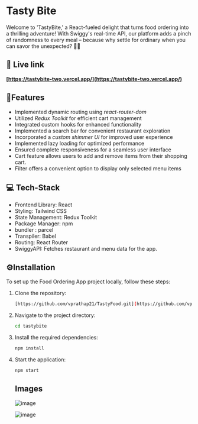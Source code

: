 # Tasty Bite

Welcome to 'TastyBite,' a React-fueled delight that turns food ordering into a thrilling adventure! With Swiggy's real-time API, our platform adds a pinch of randomness to every meal – because why settle for ordinary when you can savor the unexpected?  🍔🛵


## 🔗 Live link

**[https://tastybite-two.vercel.app/](https://tastybite-two.vercel.app/)**


## 📓Features 
- Implemented dynamic routing using *react-router-dom*
- Utilized *Redux Toolkit* for efficient cart management
- Integrated custom hooks for enhanced functionality
- Implemented a search bar for convenient restaurant exploration
- Incorporated a *custom shimmer UI* for improved user experience
- Implemented lazy loading for optimized performance
- Ensured complete responsiveness for a seamless user interface
- Cart feature allows users to add and remove items from their shopping cart.
- Filter offers a convenient option to display only selected menu items

## 💻 Tech-Stack 
- Frontend Library: React 
- Styling: Tailwind CSS 
- State Management: Redux Toolkit 
- Package Manager: npm 
- bundler : parcel
- Transpiler: Babel
- Routing: React Router
- SwiggyAPI: Fetches restaurant and menu data for the app.


## ⚙️Installation 
To set up the Food Ordering App project locally, follow these steps:

1. Clone the repository:
    ```bash
    [https://github.com/vprathap21/TastyFood.git](https://github.com/vprathap21/TastyFood.git)
    ```

2. Navigate to the project directory:
    ```bash
    cd tastybite
    ```

3. Install the required dependencies:
    ```bash
    npm install
    ```

4. Start the application:
    ```bash
    npm start
    ```

    ## Images

   ![image](https://i.ibb.co/8Ys0yR8/Screenshot-from-2024-02-08-09-33-16.png)
   
   ![image](https://github.com/RandomThacker/random-eats/assets/141705990/73c6a271-3d13-43c6-a276-f3af1596efe6)
   
  





